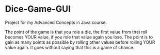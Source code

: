 # Dice-Game-GUI
Project for my Advanced Concepts in Java course.  

The point of the game is that you role a die, the first value from that roll becomes YOUR value, if you role that value again you lose. 
The point is to gain as many points as possible by rolling other values before rolling YOUR value again.  It goes without saying that 
this is a game of chance.

